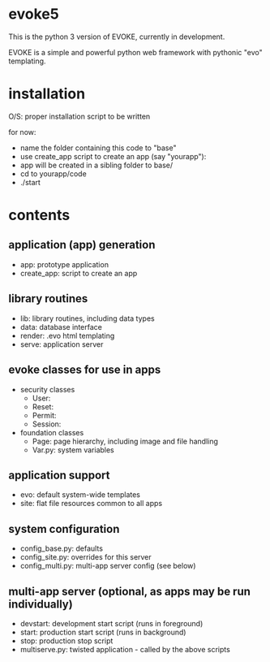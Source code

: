 # evoke5

This is the python 3 version of EVOKE, currently in development.

EVOKE is a simple and powerful python web framework with pythonic "evo" templating.

installation
==
O/S: proper installation script to be written

for now:
- name the folder containing this code to "base"
- use create_app script to create an app (say "yourapp"): 
 - app will be created in a sibling folder to base/
 - cd to yourapp/code
 - ./start

contents
==

application (app) generation 
--
- app: prototype application
- create_app: script to create an app

library routines
--
- lib: library routines, including data types  
- data: database interface
- render: .evo html templating
- serve: application server

evoke classes for use in apps
--
- security classes
  - User: 
  - Reset:
  - Permit:
  - Session:
- foundation classes
  - Page: page hierarchy, including image and file handling
  - Var.py: system variables

application support
--
- evo: default system-wide templates
- site: flat file resources common to all apps 

system configuration
--
 - config_base.py: defaults
 - config_site.py: overrides for this server
 - config_multi.py: multi-app server config (see below)

multi-app server (optional, as apps may be run individually)
--
 - devstart: development start script (runs in foreground) 
 - start: production start script (runs in background)
 - stop: production stop script
 - multiserve.py: twisted application - called by the above scripts
